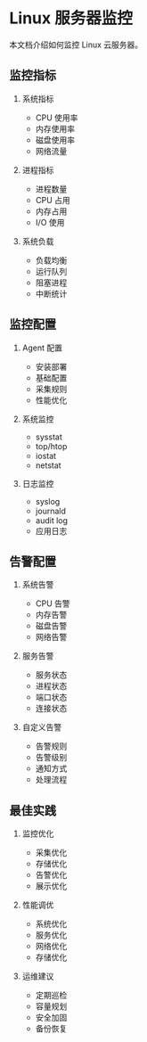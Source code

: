 # Linux 服务器监控

本文档介绍如何监控 Linux 云服务器。

## 监控指标

1. 系统指标
   - CPU 使用率
   - 内存使用率
   - 磁盘使用率
   - 网络流量

2. 进程指标
   - 进程数量
   - CPU 占用
   - 内存占用
   - I/O 使用

3. 系统负载
   - 负载均衡
   - 运行队列
   - 阻塞进程
   - 中断统计

## 监控配置

1. Agent 配置
   - 安装部署
   - 基础配置
   - 采集规则
   - 性能优化

2. 系统监控
   - sysstat
   - top/htop
   - iostat
   - netstat

3. 日志监控
   - syslog
   - journald
   - audit log
   - 应用日志

## 告警配置

1. 系统告警
   - CPU 告警
   - 内存告警
   - 磁盘告警
   - 网络告警

2. 服务告警
   - 服务状态
   - 进程状态
   - 端口状态
   - 连接状态

3. 自定义告警
   - 告警规则
   - 告警级别
   - 通知方式
   - 处理流程

## 最佳实践

1. 监控优化
   - 采集优化
   - 存储优化
   - 告警优化
   - 展示优化

2. 性能调优
   - 系统优化
   - 服务优化
   - 网络优化
   - 存储优化

3. 运维建议
   - 定期巡检
   - 容量规划
   - 安全加固
   - 备份恢复 
